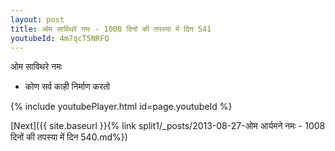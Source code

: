 ```yaml
---
layout: post
title: ओम साविथरे नमः - 1008 दिनों की तपस्या में दिन 541
youtubeId: 4m7qcT5NRFQ
---
```

 
 
 ओम साविथरे नमः  
 
 -  कोण सर्व काही निर्माण करतो 
 
  
 
  
 
 
 
 
 
 


{% include youtubePlayer.html id=page.youtubeId %}
 
[Next]({{ site.baseurl }}{% link  split1/_posts/2013-08-27-ओम आर्यमने नमः - 1008 दिनों की तपस्या में दिन 540.md%})
 
